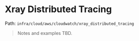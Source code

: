 # Xray Distributed Tracing

Path: `infra/cloud/aws/cloudwatch/xray_distributed_tracing`

> Notes and examples TBD.
